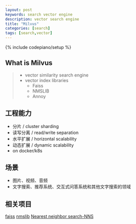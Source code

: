 ```yaml
---
layout: post
keywords: search vector engine
description: vector search engine
title: "Milvus"
categories: [search]
tags: [search,vector]
---
```

{% include codepiano/setup %}

## What is Milvus
> * vector similarity search engine 
> * vector index libraries
>   * Faiss
>   * NMSLIB
>   * Annoy

## 工程能力
* 分片 / cluster sharding
* 读写分离 / read/write separation
* 水平扩展 / horizontal scalability
* 动态扩展 / dynamic scalability
* on docker/k8s

## 场景
* 图片、视频、音频
* 文字搜索、推荐系统、交互式问答系统和其他文字搜索的领域


## 相关项目
[faiss](https://github.com/facebookresearch/faiss)
[nmslib](https://github.com/nmslib/hnswlib)
[Nearest neighbor search-NNS](https://en.wikipedia.org/wiki/Nearest_neighbor_search#Approximate_nearest_neighbor)